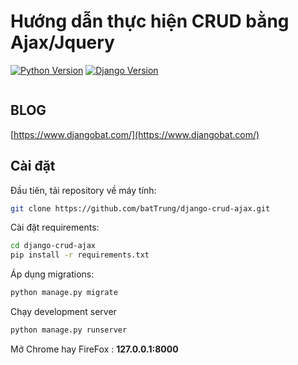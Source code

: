 # Hướng dẫn thực hiện CRUD bằng Ajax/Jquery

[![Python Version](https://img.shields.io/badge/python-3.7-brightgreen.svg)](https://python.org)
[![Django Version](https://img.shields.io/badge/django-2.1-brightgreen.svg)](https://djangoproject.com)

<a target="_blank" href="https://www.djangobat.com/blog/huong-dan-thuc-hien-crud-voi-ajax/"><img src="https://www.djangobat.com/media/posts/2019/10/03/djang-crud.jpg" alt="" /></a>

## BLOG 

[https://www.djangobat.com/](https://www.djangobat.com/)

## Cài đặt

Đầu tiên, tải repository về máy tính:

```bash
git clone https://github.com/batTrung/django-crud-ajax.git
```

Cài đặt requirements:

```bash
cd django-crud-ajax
pip install -r requirements.txt
```

Áp dụng migrations:

```bash
python manage.py migrate
```

Chạy development server

```bash
python manage.py runserver
```

Mở Chrome hay FireFox : **127.0.0.1:8000**